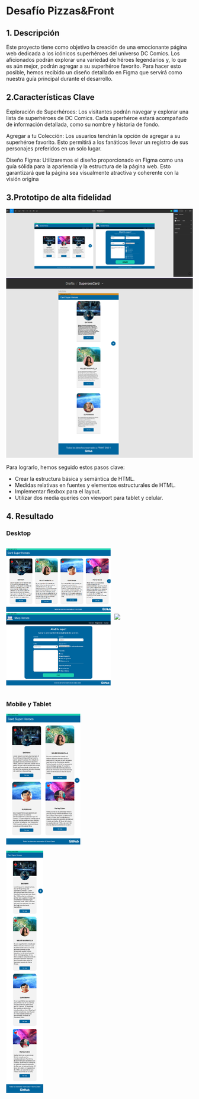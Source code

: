 # Desafío Pizzas&Front

## 1. Descripción

Este proyecto tiene como objetivo la creación de una emocionante página web dedicada a los icónicos superhéroes del universo DC Comics. Los aficionados podrán explorar una variedad de héroes legendarios y, lo que es aún mejor, podrán agregar a su superhéroe favorito. Para hacer esto posible, hemos recibido un diseño detallado en Figma que servirá como nuestra guía principal durante el desarrollo.

## 2.Características Clave

Exploración de Superhéroes: Los visitantes podrán navegar y explorar una lista de superhéroes de DC Comics. Cada superhéroe estará acompañado de información detallada, como su nombre y historia de fondo.

Agregar a tu Colección: Los usuarios tendrán la opción de agregar a su superhéroe favorito. Esto permitirá a los fanáticos llevar un registro de sus personajes preferidos en un solo lugar.

Diseño Figma: Utilizaremos el diseño proporcionado en Figma como una guía sólida para la apariencia y la estructura de la página web. Esto garantizará que la página sea visualmente atractiva y coherente con la visión origina

## 3.Prototipo de alta fidelidad

![](./assets/figma-1.png)
![](./assets/figma-2.png)

Para lograrlo, hemos seguido estos pasos clave:

- Crear la estructura básica y semántica de HTML.
- Medidas relativas en fuentes y elementos estructurales de HTML.
- Implementar flexbox para el layout.
- Utilizar dos media queries con viewport para tablet y celular.

## 4. Resultado

### Desktop

<div style="display:flex; gap:10px ; align-items: center; justify-content:center">
  <div style="width:400px">

![](./assets/desktop.png)
![](<./assets/desktop%20(2).png>)

  </div>
  <div style="width:300px">

![](<./assets/pizzaFront_(iPad%20Mini).png>)

  </div>
</div>

### Mobile y Tablet

<div style="margin: auto, 0 ; width: 200px">

![](./assets/tablet.png)

</div>

 <div style="margin: auto, 0 ; width: 100px">

![](./assets/mobile.png)

</div>
